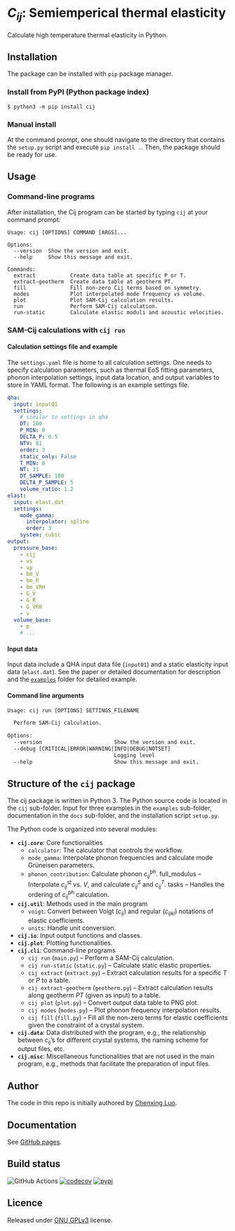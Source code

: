# <i>C<sub>ij</sub></i>: Semiemperical thermal elasticity

Calculate high temperature thermal elasticity in Python.

## Installation

The package can be installed with `pip` package manager.

### Install from PyPI (Python package index)

```shell
$ python3 -m pip install cij
```

### Manual install

At the command prompt, one should navigate to the directory that contains the
`setup.py` script and execute `pip install .`. Then, the package should be ready for use.

## Usage

### Command-line programs

After installation, the Cij program can be started by typing `cij` at your 
command prompt:

```
Usage: cij [OPTIONS] COMMAND [ARGS]...

Options:
  --version  Show the version and exit.
  --help     Show this message and exit.

Commands:
  extract           Create data table at specific P or T.
  extract-geotherm  Create data table at geotherm PT.
  fill              Fill non-zero Cij terms based on symmetry.
  modes             Plot interpolated mode frequency vs volume.
  plot              Plot SAM-Cij calculation results.
  run               Perform SAM-Cij calculation.
  run-static        Calculate elastic moduli and acoustic velocities.
```

### SAM-Cij calculations with `cij run`

#### Calculation settings file and example

The `settings.yaml` file is home to all calculation settings. One needs to specify calculation parameters, such as thermal EoS fitting parameters, phonon interpolation settings, input data location, and output variables to store in YAML format. The following is an example settings file.

```yml
qha:
  input: input01
  settings:
    # similar to settings in qha
    DT: 100
    P_MIN: 0
    DELTA_P: 0.5
    NTV: 81
    order: 3
    static_only: False
    T_MIN: 0
    NT: 31
    DT_SAMPLE: 100
    DELTA_P_SAMPLE: 5
    volume_ratio: 1.2
elast:
  input: elast.dat
  settings:
    mode_gamma:
      interpolator: spline
      order: 3
    system: cubic
output:
  pressure_base:
    - cij
    - vs
    - vp
    - bm_V
    - bm_R
    - bm_VRH
    - G_V
    - G_R
    - G_VRH
    - v
  volume_base:
    - p
    # ...

```

#### Input data

Input data include a QHA input data file (`input01`) and a static elasticity input data (`elast.dat`). See the paper or detailed documentation for description and the [`examples`](./examples) folder for detailed example.

#### Command line arguments

```txt
Usage: cij run [OPTIONS] SETTINGS_FILENAME

  Perform SAM-Cij calculation.

Options:
  --version                       Show the version and exit.
  --debug [CRITICAL|ERROR|WARNING|INFO|DEBUG|NOTSET]
                                  Logging level
  --help                          Show this message and exit.
```


## Structure of the `cij` package

The cij package is written in Python 3. The Python source code is located in the `cij` sub-folder.
Input for three examples in the `examples` sub-folder, documentation in the `docs` sub-folder, and the installation script `setup.py`.

The Python code is organized into several modules:

- **`cij.core`**: Core functionalities
	- `calculator`: The calculator that controls the workflow.
	- `mode_gamma`: Interpolate phonon frequencies and calculate mode Grüneisen parameters.
	- `phonon_contribution`: Calculate phonon *c<sub>ij</sub>*<sup>ph</sup>.
	full_modulus – Interpolate *c<sub>ij</sub>*<sup>st</sup> vs. *V*, and calculate *c<sub>ij</sub><sup>S</sup>* and *c<sub>ij</sub><sup>T</sup>*.
tasks – Handles the ordering of *c<sub>ij</sub>*<sup>ph</sup> calculation.
- **`cij.util`**: Methods used in the main program
	- `voigt`: Convert between Voigt (*c<sub>ij</sub>*) and regular (*c<sub>ijkl</sub>*) notations of elastic coefficients.
	- `units`: Handle unit conversion.
- **`cij.io`**: Input output functions and classes.
- **`cij.plot`**: Plotting functionalities.
- **`cij.cli`**: Command-line programs
	- `cij run` (`main.py`) – Perform a SAM-Cij calculation.
	- `cij run-static` (`static.py`) – Calculate static elastic properties.
	- `cij extract` (`extract.py`) – Extract calculation results for a specific *T* or *P* to a table.
	- `cij extract-geotherm` (`geotherm.py`) – Extract calculation results along geotherm *PT* (given as input) to a table.
	- `cij plot` (`plot.py`) – Convert output data table to PNG plot.
	- `cij modes` (`modes.py`) – Plot phonon frequency interpolation results.
  - `cij fill` (`fill.py`) – Fill all the non-zero terms for elastic coefficients given the constraint of a crystal system.
- **`cij.data`**: Data distributed with the program, e.g., the relationship between *c<sub>ij</sub>*’s for different crystal systems, the naming scheme for output files, etc.
- **`cij.misc`**: Miscellaneous functionalities that are not used in the main program, e.g., methods that facilitate the preparation of input files.

## Author

The code in this repo is initially authored by [Chenxing Luo][1].

[1]: https://github.com/chazeon

## Documentation

See [GitHub pages][2].

[2]: https://mineralscloud.github.io/cij

## Build status

![GitHub Actions](https://github.com/MineralsCloud/cij/actions/workflows/main.yml/badge.svg)
[![codecov](https://codecov.io/gh/MineralsCloud/cij/branch/dev/graph/badge.svg?token=Ln1Fo4vNBE)](https://codecov.io/gh/MineralsCloud/cij)
[![pypi](https://img.shields.io/pypi/v/cij.svg)](https://pypi.org/project/cij/)

## Licence

Released under [GNU GPLv3](./LICENCE) license.
